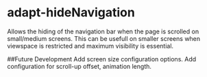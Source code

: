 adapt-hideNavigation
===============

Allows the hiding of the navigation bar when the page is scrolled on small/medium screens. This can be usefull on smaller screens when viewspace is restricted and maximum visibility is essential.

##Future Development
Add screen size configuration options.
Add configuration for scroll-up offset, animation length.
